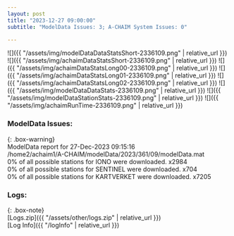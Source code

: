 ```yaml
---
layout: post
title: "2023-12-27 09:00:00"
subtitle: "ModelData Issues: 3; A-CHAIM System Issues: 0"

---
```


![]({{ "/assets/img/modelDataDataStatsShort-2336109.png" | relative_url }})
![]({{ "/assets/img/achaimDataStatsShort-2336109.png" | relative_url }})
![]({{ "/assets/img/achaimDataStatsLong00-2336109.png" | relative_url }})
![]({{ "/assets/img/achaimDataStatsLong01-2336109.png" | relative_url }})
![]({{ "/assets/img/achaimDataStatsLong02-2336109.png" | relative_url }})
![]({{ "/assets/img/modelDataDataStats-2336109.png" | relative_url }})
![]({{ "/assets/img/modelDataStationStats-2336109.png" | relative_url }})
![]({{ "/assets/img/achaimRunTime-2336109.png" | relative_url }})


### ModelData Issues:  
  
{: .box-warning}  
 ModelData report for 27-Dec-2023 09:15:16   
 /home2/achaim1/A-CHAIM/modelData/2023/361/09/modelData.mat   
 0% of all possible stations for IONO were downloaded. x2984   
 0% of all possible stations for SENTINEL were downloaded. x704   
 0% of all possible stations for KARTVERKET were downloaded. x7205   
  


### Logs:  
  
{: .box-note}  
[Logs.zip]({{ "/assets/other/logs.zip" | relative_url }})  
[Log Info]({{ "/logInfo" | relative_url }})  

